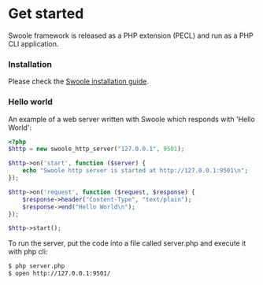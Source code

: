 # Get started

Swoole framework is released as a PHP extension \(PECL\) and run as a PHP CLI application.

### Installation

Please check the [Swoole installation guide](/get-started/installation.md).

### Hello world

An example of a web server written with Swoole which responds with 'Hello World':

``` php
<?php
$http = new swoole_http_server("127.0.0.1", 9501);

$http->on('start', function ($server) {
    echo "Swoole http server is started at http://127.0.0.1:9501\n";
});

$http->on('request', function ($request, $response) {
    $response->header("Content-Type", "text/plain");
    $response->end("Hello World\n");
});

$http->start();
```

To run the server, put the code into a file called server.php and execute it with php cli:

``` bash
$ php server.php
$ open http://127.0.0.1:9501/
```



